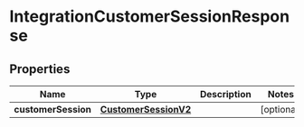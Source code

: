 

# IntegrationCustomerSessionResponse

## Properties

Name | Type | Description | Notes
------------ | ------------- | ------------- | -------------
**customerSession** | [**CustomerSessionV2**](CustomerSessionV2.md) |  |  [optional]



